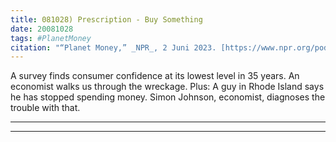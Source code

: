```yaml
---
title: 081028) Prescription - Buy Something
date: 20081028
tags: #PlanetMoney
citation: "“Planet Money,” _NPR_, 2 Juni 2023. [https://www.npr.org/podcasts/510289/planet-money](https://www.npr.org/podcasts/510289/planet-money) (diakses 4 Juni 2023)."
---
```


A survey finds consumer confidence at its lowest level in 35 years. An economist walks us through the wreckage. Plus: A guy in Rhode Island says he has stopped spending money. Simon Johnson, economist, diagnoses the trouble with that.

----

----
